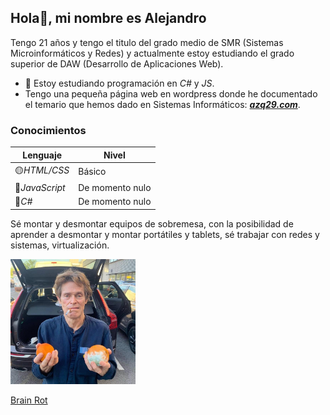 ## Hola👋, mi nombre es Alejandro

Tengo 21 años y tengo el titulo del grado medio de SMR (Sistemas Microinformáticos y Redes) y actualmente estoy estudiando el grado superior de DAW (Desarrollo de Aplicaciones Web).

- 🌱 Estoy estudiando programación en *C#* y *JS*.
- Tengo una pequeña página web en wordpress donde he documentado el temario que hemos dado en Sistemas Informáticos: [**_azq29.com_**](https://azq29.wordpress.com/).

### Conocimientos

| Lenguaje | Nivel |
| -------- | ----- |
| 🟡*HTML/CSS* | Básico |
| 🔴*JavaScript* | De momento nulo |
| 🔴*C#* | De momento nulo |

Sé montar y desmontar equipos de sobremesa, con la posibilidad de aprender a desmontar y montar portátiles y tablets, sé trabajar con redes y sistemas, virtualización.
<!--
![Willem Dafoe](https://github.com/Alzuqui/alzuqui/blob/main/GXABVcSWgAA6bMj.png)
-->
<p <align="left">
 <img src="https://github.com/Alzuqui/alzuqui/blob/main/GXABVcSWgAA6bMj.png" alt="Willem Dafoe" width="200" height="200">
</p>

<!--
Link gracioso.
-->

[Brain Rot](https://www.youtube.com/watch?v=-vFWHUMM8aA)

<!--
Mimso link pero con una imagen de miniatura.
-->

<a href='https://www.youtube.com/watch?v=-vFWHUMM8aA' target='_blank'>
  <img width='30%' src='https://img.youtube.com/vi/-vFWHUMM8aA/mqdefault.jpg' alt='' />
</a>
 
<!--
**Alzuqui/alzuqui** is a ✨ _special_ ✨ repository because its `README.md` (this file) appears on your GitHub profile.

Here are some ideas to get you started:

- 🔭 I’m currently working on ...
- 🌱 I’m currently learning ...
- 👯 I’m looking to collaborate on ...
- 🤔 I’m looking for help with ...
- 💬 Ask me about ...
- 📫 How to reach me: ...
- 😄 Pronouns: ...
- ⚡ Fun fact: ...
-->
